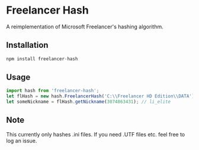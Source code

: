 # Freelancer Hash
A reimplementation of Microsoft Freelancer's hashing algorithm.

## Installation
```js
npm install freelancer-hash
```

## Usage
```js
import hash from 'freelancer-hash';
let flHash = new hash.FreelancerHash('C:\\Freelancer HD Edition\\DATA');
let someNickname = flHash.getNickname(3074863431); // li_elite
```

## Note
This currently only hashes .ini files. If you need .UTF files etc. feel free to log an issue.
